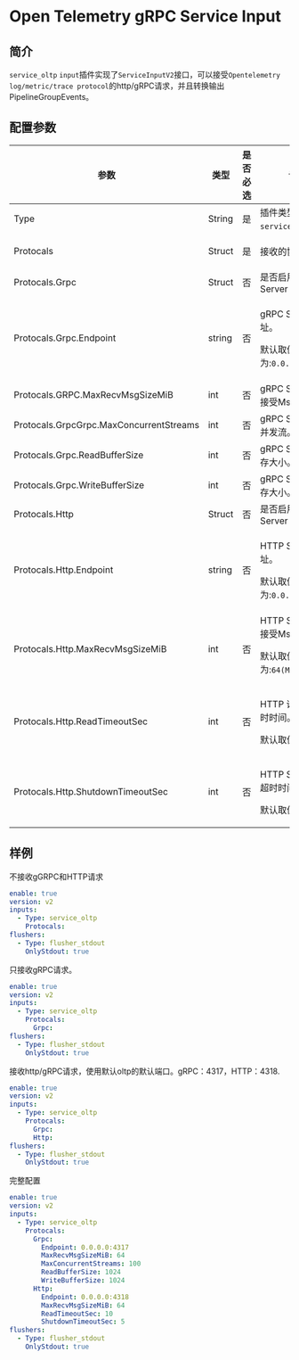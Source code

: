 # Open Telemetry gRPC Service Input

## 简介

`service_oltp` `input`插件实现了`ServiceInputV2`接口，可以接受`Opentelemetry log/metric/trace protocol`的http/gRPC请求，并且转换输出PipelineGroupEvents。

## 配置参数

| 参数               | 类型      | 是否必选 | 说明                                       |
|-------------------|----------|-------|------------------------------------------|
| Type              | String   | 是    | 插件类型, 固定为`service_oltp`。                        |
| Protocals           | Struct   | 是    |   <p>接收的协议</p>                       |
| Protocals.Grpc    | Struct | 否    | 是否启用gRPC Server                                |
| Protocals.Grpc.Endpoint | string   | 否    | <p>gRPC Server 地址。</p><p>默认取值为:`0.0.0.0:4317`。</p>                            |
| Protocals.GRPC.MaxRecvMsgSizeMiB | int   | 否    | gRPC Server 最大接受Msg大小。                           |
| Protocals.GrpcGrpc.MaxConcurrentStreams | int   | 否    | gRPC Server 最大并发流。                           |
| Protocals.Grpc.ReadBufferSize       | int   | 否    | gRPC Server读缓存大小。 |
| Protocals.Grpc.WriteBufferSize      | int   | 否    | gRPC Server写缓存大小。               |
| Protocals.Http    | Struct | 否    | 是否启用HTTP Server                                |
| Protocals.Http.Endpoint | string   | 否    | <p>HTTP Server 地址。</p><p>默认取值为:`0.0.0.0:4318`。</p>                            |
| Protocals.Http.MaxRecvMsgSizeMiB | int   | 否    | HTTP Server 最大接受Msg大小。 <p>默认取值为:`64(MiB)`。</p>                          |
| Protocals.Http.ReadTimeoutSec | int   | 否    |  <p>HTTP 请求读取超时时间。</p><p>默认取值为:`10s`。</p>                           |
| Protocals.Http.ShutdownTimeoutSec       | int   | 否    | <p>HTTP Server关闭超时时间。</p><p>默认取值为:`5s`。</p> |



## 样例
不接收gGRPC和HTTP请求
```yaml
enable: true
version: v2
inputs:
  - Type: service_oltp
    Protocals:
flushers:
  - Type: flusher_stdout
    OnlyStdout: true  
```

只接收gRPC请求。
```yaml
enable: true
version: v2
inputs:
  - Type: service_oltp
    Protocals:
      Grpc:     
flushers:
  - Type: flusher_stdout
    OnlyStdout: true  
```

接收http/gRPC请求，使用默认oltp的默认端口。gRPC：4317，HTTP：4318.
```yaml
enable: true
version: v2
inputs:
  - Type: service_oltp
    Protocals:
      Grpc:        
      Http:        
flushers:
  - Type: flusher_stdout
    OnlyStdout: true  
```

完整配置
```yaml
enable: true
version: v2
inputs:
  - Type: service_oltp
    Protocals:
      Grpc:        
        Endpoint: 0.0.0.0:4317
        MaxRecvMsgSizeMiB: 64
        MaxConcurrentStreams: 100
        ReadBufferSize: 1024
        WriteBufferSize: 1024
      Http:
        Endpoint: 0.0.0.0:4318
        MaxRecvMsgSizeMiB: 64
        ReadTimeoutSec: 10
        ShutdownTimeoutSec: 5
flushers:
  - Type: flusher_stdout
    OnlyStdout: true  
```
